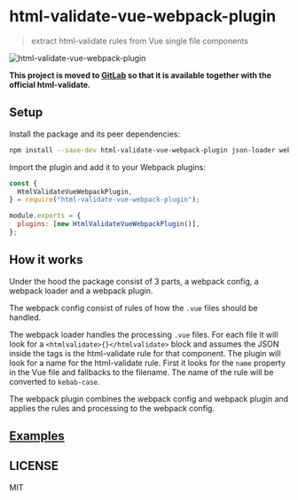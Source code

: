 # html-validate-vue-webpack-plugin

> extract html-validate rules from Vue single file components

![html-validate-vue-webpack-plugin](https://github.com/anthonkendel/html-validate-vue-webpack-plugin/workflows/html-validate-vue-webpack-plugin/badge.svg)

**This project is moved to [GitLab](https://gitlab.com/html-validate/html-validate-vue-webpack-plugin) so that it is available together with the official html-validate.**

## Setup

Install the package and its peer dependencies:

```bash
npm install --save-dev html-validate-vue-webpack-plugin json-loader webpack
```

Import the plugin and add it to your Webpack plugins:

```js
const {
  HtmlValidateVueWebpackPlugin,
} = require("html-validate-vue-webpack-plugin");

module.exports = {
  plugins: [new HtmlValidateVueWebpackPlugin()],
};
```

## How it works

Under the hood the package consist of 3 parts, a webpack config, a webpack loader and a webpack plugin.

The webpack config consist of rules of how the `.vue` files should be handled.

The webpack loader handles the processing `.vue` files. For each file it will look for a `<htmlvalidate>{}</htmlvalidate>` block and assumes the JSON inside the tags is the html-validate rule for that component. The plugin will look for a name for the html-validate rule. First it looks for the `name` property in the Vue file and fallbacks to the filename. The name of the rule will be converted to `kebab-case`.

The webpack plugin combines the webpack config and webpack plugin and applies the rules and processing to the webpack config.

## [Examples](./src/examples/README.md)

## LICENSE

MIT
